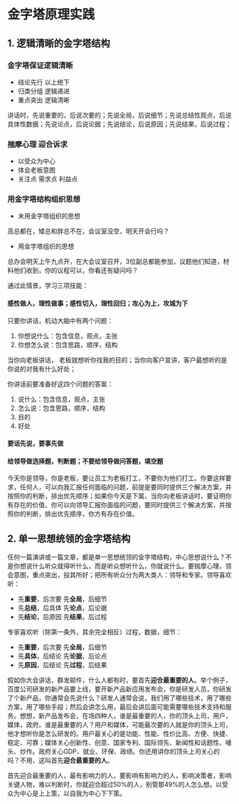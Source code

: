 # 金字塔原理实践

## 1. 逻辑清晰的金字塔结构

### 金字塔保证逻辑清晰

- 结论先行 以上统下
- 归类分组 逻辑递进
- 重点突出 逻辑清晰

讲话时，先说重要的，后说次要的；先说全局，后说细节；先说总结性观点，后说具体性数据；先说论点，后说论据；先说结论，后说原因；先说结果，后说过程；

### 揣摩心理 迎合诉求

- 以受众为中心
- 体会老板意图
- 关注点 需求点 利益点

### 用金字塔结构组织思想

- 未用金字塔组织的思想

高总都在，矮总和胖总不在，会议室没空，明天开会行吗？

- 用金字塔组织的思想

总办会明天上午九点开，在大会议室召开，3位副总都能参加，议题他们知道，材料他们收到，你的议程可以，你看还有疑问吗？

通过此情景，学习三项技能：

#### 感性做人，理性做事；感性切入，理性回归；攻心为上，攻城为下

只要你讲话，机动大脑中有两个问题：

1.  你想说什么：包含信息，观点，主张
2. 你想怎么说：包含思路，顺序，结构

当你向老板讲话， 老板就想听你找我的目的；当你向客户宣讲，客户最想听的是你说的对我有什么好处；

你讲话前要准备好这四个问题的答案：

1. 说什么：包含信息，观点，主张
2. 怎么说：包含思路，顺序，结构
3. 目的
4. 好处

#### 要话先说，要事先做



#### 给领导做选择题，判断题；不要给领导做问答题，填空题

今天你是领导，你是老板，要让员工为老板打工，不要你为他们打工。你要这样要求，任何人，可以向我汇报任何面临的问题，前提是要同时提供三个解决方案，并按照你的判断，排出优先顺序；如果你今天是下属，当你向老板讲话时，要证明你有存在的价值，你可以向领导汇报你面临的问题，要同时提供三个解决方案，并按照你的判断，排出优先顺序，你方有存在价值。

## 2. 单一思想统领的金字塔结构

任何一篇演讲或一篇文章，都是单一思想统领的金字塔结构，中心思想说什么？不是你想说什么听众就得听什么，而是听众想听什么，你就说什么。要揣摩心理，领会意图，重点突出，投其所好；把所有听众分为两大类人：领导和专家。领导喜欢听：

- 先**重要**，后次要 先**全局**，后细节
- 先**总结**，后具体 先**论点**，后论据
- 先**结论**，后原因 先**结果**，后过程

专家喜欢听（除第一条外，其余完全相反）过程，数据，细节：

- 先**重要**，后次要 先**全局**，后细节
- 先**具体**，后结论 先**论据**，后论点
- 先**原因**，后结论 先**过程**，后结果

假如你大会讲话，群发邮件，什么人都有时，要首先**迎合最重要的人**。举个例子，百度公司研发的新产品要上线，要开新产品新应用发布会，你是研发人员，你研发了个新产品，你通常会先说什么？研发人通常会说，我们用了哪些技术，用了哪些方案，用了哪些手段；然后会讲怎么用，最后会讲后面可能需要哪些技术支持和服务。想想，新产品发布会，在场四种人，谁是最重要的人，你的顶头上司，用户，媒体，政府。谁是最重要的人？用户和媒体，可能最次要的人就是你的顶头上司，他才想听你是怎么研发的。用户最关心的是功能、性能、性价比高、方便、快捷、稳定、可靠；媒体关心创新性、创意、国家专利、国际领先、新闻性和话题性、噱头、炒作。政府关心GDP、就业、环保、政绩。你还用讲你的顶头上司关心的吗？不用，这叫首先**迎合最重要的人**。

首先迎合最重要的人，最有影响力的人，要影响有影响力的人，影响决策者，影响关键人物，难以判断时，你就迎合超过50%的人，别管那49%的人怎么想。以受众为中心是上上策，以自我为中心下下策。